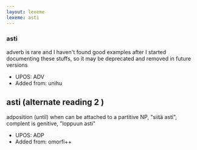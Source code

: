 ```yaml
---
layout: lexeme
lexeme: asti
---
```


###  asti

adverb is rare and I haven't found good examples after I started documenting these stuffs, so it may be deprecated and removed in future versions
* UPOS:  ADV
* Added from:  unihu


## asti (alternate reading 2 )

adposition (until) when can be attached to a partitive NP, "siitä asti", complent is genitive, "loppuun asti"
* UPOS:  ADP
* Added from:  omorfi++

